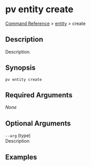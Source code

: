 # pv entity create
[Command Reference](../../../README.md#command-reference) > [entity](./main.md) > create

## Description
Description.

## Synopsis
```
pv entity create
```

## Required Arguments
*None*

## Optional Arguments
`--arg` (type)  
Description

## Examples
```powershell

```